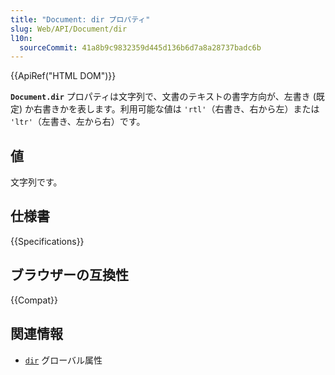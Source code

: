 ```yaml
---
title: "Document: dir プロパティ"
slug: Web/API/Document/dir
l10n:
  sourceCommit: 41a8b9c9832359d445d136b6d7a8a28737badc6b
---
```


{{ApiRef("HTML DOM")}}

**`Document.dir`** プロパティは文字列で、文書のテキストの書字方向が、左書き (既定) か右書きかを表します。利用可能な値は `'rtl'`（右書き、右から左）または `'ltr'`（左書き、左から右）です。

## 値

文字列です。

## 仕様書

{{Specifications}}

## ブラウザーの互換性

{{Compat}}

## 関連情報

- [`dir`](/ja/docs/Web/HTML/Global_attributes/dir) グローバル属性
